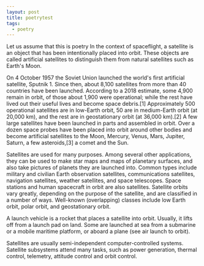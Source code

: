 ```yaml
---
layout: post
title: poetrytest
tags:
  - poetry
---
```


Let us assume that this is poetry
In the context of spaceflight, a satellite is an object that has been intentionally placed into orbit. These objects are called artificial satellites to distinguish them from natural satellites such as Earth's Moon.

On 4 October 1957 the Soviet Union launched the world's first artificial satellite, Sputnik 1. Since then, about 8,100 satellites from more than 40 countries have been launched. According to a 2018 estimate, some 4,900 remain in orbit, of those about 1,900 were operational; while the rest have lived out their useful lives and become space debris.[1] Approximately 500 operational satellites are in low-Earth orbit, 50 are in medium-Earth orbit (at 20,000 km), and the rest are in geostationary orbit (at 36,000 km).[2] A few large satellites have been launched in parts and assembled in orbit. Over a dozen space probes have been placed into orbit around other bodies and become artificial satellites to the Moon, Mercury, Venus, Mars, Jupiter, Saturn, a few asteroids,[3] a comet and the Sun.

Satellites are used for many purposes. Among several other applications, they can be used to make star maps and maps of planetary surfaces, and also take pictures of planets they are launched into. Common types include military and civilian Earth observation satellites, communications satellites, navigation satellites, weather satellites, and space telescopes. Space stations and human spacecraft in orbit are also satellites. Satellite orbits vary greatly, depending on the purpose of the satellite, and are classified in a number of ways. Well-known (overlapping) classes include low Earth orbit, polar orbit, and geostationary orbit.

A launch vehicle is a rocket that places a satellite into orbit. Usually, it lifts off from a launch pad on land. Some are launched at sea from a submarine or a mobile maritime platform, or aboard a plane (see air launch to orbit).

Satellites are usually semi-independent computer-controlled systems. Satellite subsystems attend many tasks, such as power generation, thermal control, telemetry, attitude control and orbit control.
